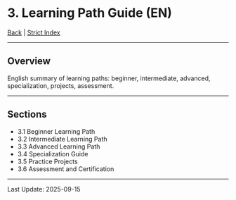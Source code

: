 # 3. Learning Path Guide (EN)

[Back](../README-en.md) | [Strict Index](../INDEX-en.md)

---

## Overview

English summary of learning paths: beginner, intermediate, advanced, specialization, projects, assessment.

---

## Sections

- 3.1 Beginner Learning Path
- 3.2 Intermediate Learning Path
- 3.3 Advanced Learning Path
- 3.4 Specialization Guide
- 3.5 Practice Projects
- 3.6 Assessment and Certification

---

Last Update: 2025-09-15
